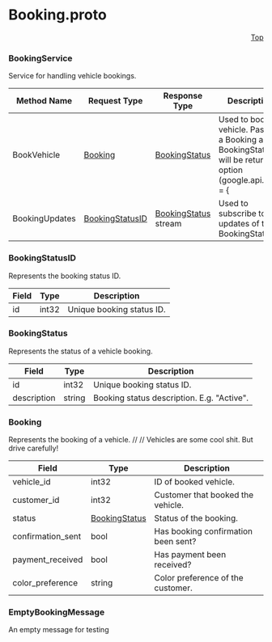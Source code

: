 # Booking.proto

<a name="Booking-proto"></a><p align="right"><a href="#top">Top</a></p>




<a name="com-example-booking-BookingService"></a>

### BookingService

Service for handling vehicle bookings.



| Method Name | Request Type | Response Type | Description |
| ----------- | ------------ | ------------- | ------------|
| BookVehicle | [Booking](#com-example-booking-Booking) | [BookingStatus](#com-example-booking-BookingStatus) | Used to book a vehicle. Pass in a Booking and a BookingStatus will be returned.  option (google.api.http) = {  |
| BookingUpdates | [BookingStatusID](#com-example-booking-BookingStatusID) | [BookingStatus](#com-example-booking-BookingStatus) stream | Used to subscribe to updates of the BookingStatus.   |







<a name="com-example-booking-BookingStatusID"></a>

### BookingStatusID

Represents the booking status ID.




| Field | Type | Description |
| ----- | ---- | ----------- |
| id |int32|  Unique booking status ID.  |





 

 




<a name="com-example-booking-BookingStatus"></a>

### BookingStatus

Represents the status of a vehicle booking.




| Field | Type | Description |
| ----- | ---- | ----------- |
| id |int32|  Unique booking status ID.  |
| description |string|  Booking status description. E.g. &#34;Active&#34;.  |





 

 




<a name="com-example-booking-Booking"></a>

### Booking

Represents the booking of a vehicle.
//
// Vehicles are some cool shit. But drive carefully!




| Field | Type | Description |
| ----- | ---- | ----------- |
| vehicle_id |int32|  ID of booked vehicle.  |
| customer_id |int32|  Customer that booked the vehicle.  |
| status |[BookingStatus](#com-example-booking-BookingStatus)|  Status of the booking.  |
| confirmation_sent |bool| Has booking confirmation been sent?   |
| payment_received |bool| Has payment been received?   |
| color_preference |string|  Color preference of the customer.  |





 

 




<a name="com-example-booking-EmptyBookingMessage"></a>

### EmptyBookingMessage

An empty message for testing







 

 


 


 


 

